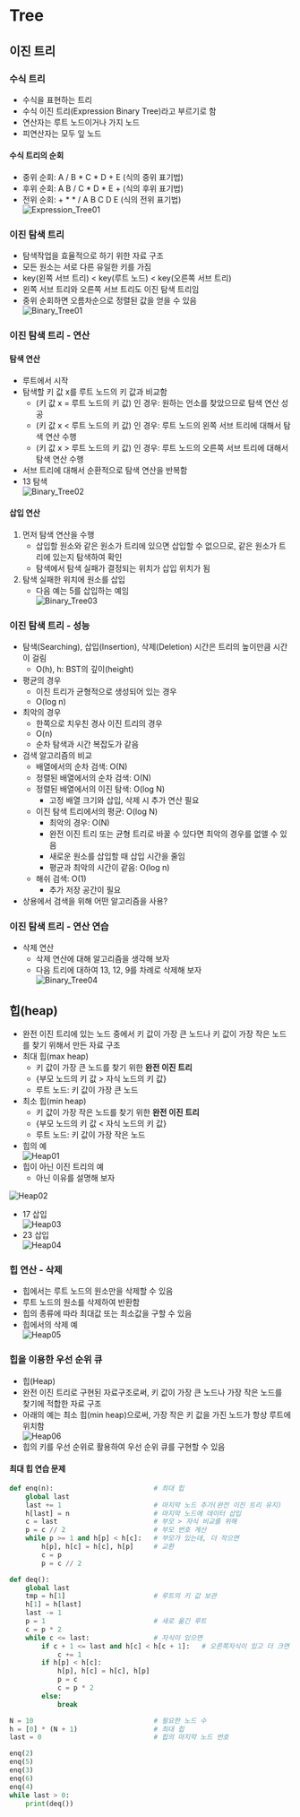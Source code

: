 # Tree
## 이진 트리
### 수식 트리
- 수식을 표현하는 트리
- 수식 이진 트리(Expression Binary Tree)라고 부르기로 함
- 연산자는 루트 노드이거나 가지 노드
- 피연산자는 모두 잎 노드

#### 수식 트리의 순회
- 중위 순회: A / B * C * D + E (식의 중위 표기법)
- 후위 순회: A B / C * D * E + (식의 후위 표기법)
- 전위 순회: + * * / A B C D E (식의 전위 표기법)       
![Expression_Tree01](./asset/Expression_Tree01.PNG)

### 이진 탐색 트리
- 탐색작업을 효율적으로 하기 위한 자료 구조
- 모든 원소는 서로 다른 유일한 키를 가짐
- key(왼쪽 서브 트리) < key(루트 노드) < key(오른쪽 서브 트리)
- 왼쪽 서브 트리와 오른쪽 서브 트리도 이진 탐색 트리임
- 중위 순회하면 오름차순으로 정렬된 값을 얻을 수 있음       
![Binary_Tree01](./asset/Binary_Tree01.PNG)

### 이진 탐색 트리 - 연산
#### 탐색 연산
- 루트에서 시작
- 탐색할 키 값 x를 루트 노드의 키 값과 비교함
    - (키 값 x = 루트 노드의 키 값) 인 경우: 원하는 언소를 찾았으므로 탐색 연산 성공
    - (키 값 x < 루트 노드의 키 값) 인 경우: 루트 노드의 왼쪽 서브 트리에 대해서 탐색 연산 수행
    - (키 값 x > 루트 노드의 키 값) 인 경우: 루트 노드의 오른쪽 서브 트리에 대해서 탐색 연산 수행
- 서브 트리에 대해서 순환적으로 탐색 연산을 반복함
- 13 탐색       
![Binary_Tree02](./asset/Binary_Tree02.PNG)

#### 삽입 연산
1. 먼저 탐색 연산을 수행
    - 삽입할 원소와 같은 원소가 트리에 있으면 삽입할 수 없으므로, 같은 원소가 트리에 있는지 탐색하여 확인
    - 탐색에서 탐색 실패가 결정되는 위치가 삽입 위치가 됨
2. 탐색 실패한 위치에 원소를 삽입
    - 다음 예는 5를 삽입하는 예임       
    ![Binary_Tree03](./asset/Binary_Tree03.PNG)

### 이진 탐색 트리 - 성능
- 탐색(Searching), 삽입(Insertion), 삭제(Deletion) 시간은 트리의 높이만큼 시간이 걸림
    - O(h), h: BST의 깊이(height)
- 평균의 경우
    - 이진 트리가 균형적으로 생성되어 있는 경우
    - O(log n)
- 최악의 경우
    - 한쪽으로 치우친 경사 이진 트리의 경우
    - O(n)
    - 순차 탐색과 시간 복잡도가 같음
- 검색 알고리즘의 비교
    - 배열에서의 순차 검색: O(N)
    - 정렬된 배열에서의 순차 검색: O(N)
    - 정렬된 배열에서의 이진 탐색: O(log N)
        - 고정 배열 크기와 삽입, 삭제 시 추가 연산 필요
    - 이진 탐색 트리에서의 평균: O(log N)
        - 최악의 경우: O(N)
        - 완전 이진 트리 또는 균형 트리로 바꿀 수 있다면 최악의 경우를 없앨 수 있음
        - 새로운 원소를 삽입할 때 삽입 시간을 줄임
        - 평균과 최악의 시간이 같음: O(log n)
    - 해쉬 검색: O(1)
        - 추가 저장 공간이 필요
- 상용에서 검색을 위해 어떤 알고리즘을 사용?

### 이진 탐색 트리 - 연산 연습
- 삭제 연산
    - 삭제 연산에 대해 알고리즘을 생각해 보자
    - 다음 트리에 대하여 13, 12, 9를 차례로 삭제해 보자     
    ![Binary_Tree04](./asset/Binary_Tree04.PNG)

## 힙(heap)
- 완전 이진 트리에 있는 노드 중에서 키 값이 가장 큰 노드나 키 값이 가장 작은 노드를 찾기 위해서 만든 자료 구조
- 최대 힙(max heap)
    - 키 값이 가장 큰 노드를 찾기 위한 **완전 이진 트리**
    - {부모 노드의 키 값 > 자식 노드의 키 값}
    - 루트 노드: 키 값이 가장 큰 노드
- 최소 힙(min heap)
    - 키 값이 가장 작은 노드를 찾기 위한 **완전 이진 트리**
    - {부모 노드의 키 값 < 자식 노드의 키 값}
    - 루트 노드: 키 값이 가장 작은 노드
- 힙의 예       
![Heap01](./asset/Heap01.PNG)
- 힙이 아닌 이진 트리의 예      
    - 아닌 이유를 설명해 보자       

![Heap02](./asset/Heap02.PNG)       
- 17 삽입       
![Heap03](./asset/Heap03.PNG)
- 23 삽입       
![Heap04](./asset/Heap04.PNG)

### 힙 연산 - 삭제
- 힙에서는 루트 노드의 원소만을 삭제할 수 있음
- 루트 노드의 원소를 삭제하여 반환함
- 힙의 종류에 따라 최대값 또는 최소값을 구할 수 있음
- 힙에서의 삭제 예      
![Heap05](./asset/Heap05.PNG)

### 힙을 이용한 우선 순위 큐
- 힙(Heap)
- 완전 이진 트리로 구현된 자료구조로써, 키 값이 가장 큰 노드나 가장 작은 노드를 찾기에 적합한 자료 구조
- 아래의 예는 최소 힙(min heap)으로써, 가장 작은 키 값을 가진 노드가 항상 루트에 위치함     
![Heap06](./asset/Heap06.PNG)
- 힙의 키를 우선 순위로 활용하여 우선 순위 큐를 구현할 수 있음

#### 최대 힙 연습 문제
```python
def enq(n):                         # 최대 힙
    global last
    last += 1                       # 마지막 노드 추가(완전 이진 트리 유지)
    h[last] = n                     # 마지막 노드에 데이터 삽입
    c = last                        # 부모 > 자식 비교를 위해
    p = c // 2                      # 부모 번호 계산
    while p >= 1 and h[p] < h[c]:   # 부모가 있는데, 더 작으면
        h[p], h[c] = h[c], h[p]     # 교환
        c = p
        p = c // 2

def deq():
    global last
    tmp = h[1]                      # 루트의 키 값 보관
    h[1] = h[last]
    last -= 1
    p = 1                           # 새로 옮긴 루트
    c = p * 2
    while c <= last:                # 자식이 있으면
        if c + 1 <= last and h[c] < h[c + 1]:   # 오른쪽자식이 있고 더 크면
            c += 1
        if h[p] < h[c]:
            h[p], h[c] = h[c], h[p]
            p = c
            c = p * 2
        else:
            break

N = 10                              # 필요한 노드 수
h = [0] * (N + 1)                   # 최대 힙
last = 0                            # 힙의 마지막 노드 번호

enq(2)
enq(5)
enq(3)
enq(6)
enq(4)
while last > 0:
    print(deq())
```

